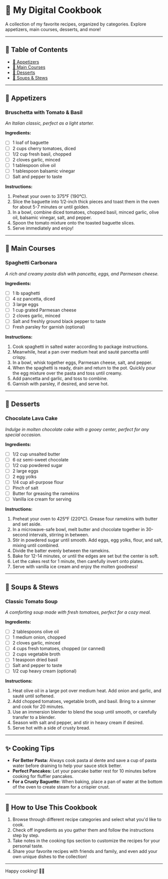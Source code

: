 # 🍳 **My Digital Cookbook**

A collection of my favorite recipes, organized by categories. Explore appetizers, main courses, desserts, and more!

---

## 📖 **Table of Contents**
- [🥗 Appetizers](#%F0%9F%A5%97-appetizers)
- [🍝 Main Courses](#%F0%9F%8D%9D-main-courses)
- [🍰 Desserts](#%F0%9F%8D%B0-desserts)
- [🍲 Soups & Stews](#%F0%9F%8D%B2-soups--stews)

---

## 🥗 **Appetizers**

### **Bruschetta with Tomato & Basil**  
_An Italian classic, perfect as a light starter._

**Ingredients:**
- [ ] 1 loaf of baguette
- [ ] 2 cups cherry tomatoes, diced
- [ ] 1/2 cup fresh basil, chopped
- [ ] 2 cloves garlic, minced
- [ ] 1 tablespoon olive oil
- [ ] 1 tablespoon balsamic vinegar
- [ ] Salt and pepper to taste

**Instructions:**
1. Preheat your oven to 375°F (190°C).
2. Slice the baguette into 1/2-inch thick pieces and toast them in the oven for about 5-7 minutes or until golden.
3. In a bowl, combine diced tomatoes, chopped basil, minced garlic, olive oil, balsamic vinegar, salt, and pepper.
4. Spoon the tomato mixture onto the toasted baguette slices.
5. Serve immediately and enjoy!

---

## 🍝 **Main Courses**

### **Spaghetti Carbonara**  
_A rich and creamy pasta dish with pancetta, eggs, and Parmesan cheese._

**Ingredients:**
- [ ] 1 lb spaghetti
- [ ] 4 oz pancetta, diced
- [ ] 3 large eggs
- [ ] 1 cup grated Parmesan cheese
- [ ] 2 cloves garlic, minced
- [ ] Salt and freshly ground black pepper to taste
- [ ] Fresh parsley for garnish (optional)

**Instructions:**
1. Cook spaghetti in salted water according to package instructions.
2. Meanwhile, heat a pan over medium heat and sauté pancetta until crispy.
3. In a bowl, whisk together eggs, Parmesan cheese, salt, and pepper.
4. When the spaghetti is ready, drain and return to the pot. Quickly pour the egg mixture over the pasta and toss until creamy.
5. Add pancetta and garlic, and toss to combine.
6. Garnish with parsley, if desired, and serve hot.

---

## 🍰 **Desserts**

### **Chocolate Lava Cake**  
_Indulge in molten chocolate cake with a gooey center, perfect for any special occasion._

**Ingredients:**
- [ ] 1/2 cup unsalted butter
- [ ] 6 oz semi-sweet chocolate
- [ ] 1/2 cup powdered sugar
- [ ] 2 large eggs
- [ ] 2 egg yolks
- [ ] 1/4 cup all-purpose flour
- [ ] Pinch of salt
- [ ] Butter for greasing the ramekins
- [ ] Vanilla ice cream for serving

**Instructions:**
1. Preheat your oven to 425°F (220°C). Grease four ramekins with butter and set aside.
2. In a microwave-safe bowl, melt butter and chocolate together in 30-second intervals, stirring in between.
3. Stir in powdered sugar until smooth. Add eggs, egg yolks, flour, and salt, mixing until combined.
4. Divide the batter evenly between the ramekins.
5. Bake for 12-14 minutes, or until the edges are set but the center is soft.
6. Let the cakes rest for 1 minute, then carefully invert onto plates.
7. Serve with vanilla ice cream and enjoy the molten goodness!

---

## 🍲 **Soups & Stews**

### **Classic Tomato Soup**  
_A comforting soup made with fresh tomatoes, perfect for a cozy meal._

**Ingredients:**
- [ ] 2 tablespoons olive oil
- [ ] 1 medium onion, chopped
- [ ] 2 cloves garlic, minced
- [ ] 4 cups fresh tomatoes, chopped (or canned)
- [ ] 2 cups vegetable broth
- [ ] 1 teaspoon dried basil
- [ ] Salt and pepper to taste
- [ ] 1/2 cup heavy cream (optional)

**Instructions:**
1. Heat olive oil in a large pot over medium heat. Add onion and garlic, and sauté until softened.
2. Add chopped tomatoes, vegetable broth, and basil. Bring to a simmer and cook for 20 minutes.
3. Use an immersion blender to blend the soup until smooth, or carefully transfer to a blender.
4. Season with salt and pepper, and stir in heavy cream if desired.
5. Serve hot with a side of crusty bread.

---

## ✨ **Cooking Tips**
- **For Better Pasta:** Always cook pasta al dente and save a cup of pasta water before draining to help your sauce stick better.
- **Perfect Pancakes:** Let your pancake batter rest for 10 minutes before cooking for fluffier pancakes.
- **For a Crusty Baguette:** When baking, place a pan of water at the bottom of the oven to create steam for a crispier crust.

---

## 📖 **How to Use This Cookbook**
1. Browse through different recipe categories and select what you'd like to cook.
2. Check off ingredients as you gather them and follow the instructions step by step.
3. Take notes in the cooking tips section to customize the recipes for your personal taste.
4. Share your favorite recipes with friends and family, and even add your own unique dishes to the collection!

---

Happy cooking! 🍴🍳
